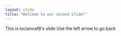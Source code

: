 ```yaml
---
layout: slide
title: "Welcome to our second slide!"
---
```

This is lucianoaf8's slide
Use the left arrow to go back
